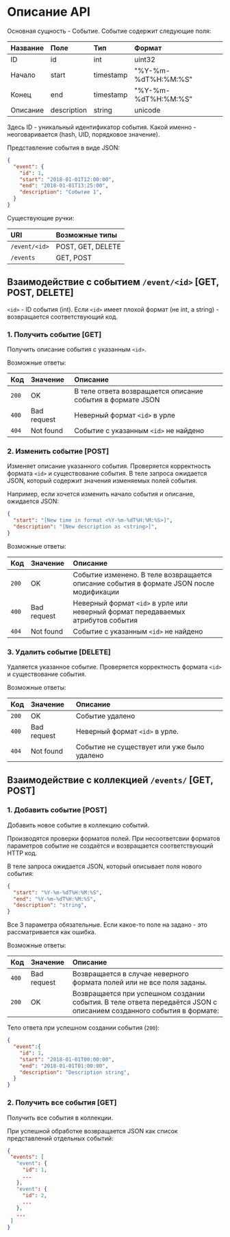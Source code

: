 # Описание API

Основная сущность - Событие. Событие содержит следующие поля:

| Название        | Поле        | Тип           |  Формат |
| :-------------- |:-----       |:--------------|:--------|
| ID              |id           | int           | uint32  |
| Начало          |start        | timestamp     | "%Y-%m-%dT%H:%M:%S" |
| Конец           |end          | timestamp     | "%Y-%m-%dT%H:%M:%S" |
| Описание        |description  | string        | unicode |

Здесь ID - уникальный идентификатор события. Какой именно - неоговаривается (hash, UID, порядковое значение).

Представление события в виде JSON:
```json
{
  "event": {
    "id": 1,
    "start": "2018-01-01T12:00:00",
    "end": "2018-01-01T13:25:00",
    "description": "Событие 1",
  }
}
```

Существующие ручки:

| URI           | Возможные типы    |
|:-------       | :--------------   |
|`/event/<id>`  | POST, GET, DELETE |
|`/events`      | GET, POST         |



## Взаимодействие с событием `/event/<id>` [GET, POST, DELETE]

`<id>` - ID события (int). Если `<id>` имеет плохой формат (не int, а string) - возвращается соответствующий код.

### 1. Получить событие [GET]

Получить описание события с указанным `<id>`.

Возможные ответы:

| Код           | Значение          | Описание           |
|:-------       | :--------------   |:--------------     |
|`200`          | OK                | В теле ответа возвращается описание события в формате JSON |
|`400`          | Bad request       | Неверный формат `<id>` в урле |
|`404`          | Not found         | Событие с указанным `<id>` не найдено |


### 2. Изменить событие [POST]

Изменяет описание указанного события. Проверяется корректность формата `<id>` и существование события. В теле запроса ожидается JSON, который содержит значения изменяемых полей события. 

Например, если хочется изменить начало события и описание, ожидается JSON:
```json
{
  "start": "[New time in format <%Y-%m-%dT%H:%M:%S>]",
  "description": "[New description as <string>]",
}
```

Возможные ответы:

| Код           | Значение          | Описание           |
|:-------       | :--------------   |:--------------     |
|`200`          | OK                | Событие изменено. В теле возвращается описание события в формате JSON после модификации |
|`400`          | Bad request       | Неверный формат `<id>` в урле или неверный формат передаваемых атрибутов события |
|`404`          | Not found         | Событие с указанным `<id>` не найдено |


### 3. Удалить событие [DELETE]

Удаляется указанное событие. Проверяется корректность формата `<id>` и существование события.

Возможные ответы:

| Код           | Значение          | Описание           |
|:-------       | :--------------   |:--------------     |
|`200`          | OK                | Событие удалено |
|`400`          | Bad request       | Неверный формат `<id>` в урле. |
|`404`          | Not found         | Событие не существует или уже было удалено |
 
 


## Взаимодействие с коллекцией `/events/` [GET, POST]


### 1. Добавить событие [POST]

Добавить новое событие в коллекцию событий.

Производятся проверки форматов полей. При несоответсвии форматов параметров событие не создаётся и возвращается соответствующий HTTP код.

В теле запроса ожидается JSON, который описывает поля нового события:
```json
{
  "start": "%Y-%m-%dT%H:%M:%S",
  "end": "%Y-%m-%dT%H:%M:%S",
  "description": "string",
}
```
Все 3 параметра обязательные. Если какое-то поле на задано - это рассматривается как ошибка.

Возможные ответы:

 Код           | Значение          | Описание           |
|:-------       | :--------------   |:--------------     |
|`400`          | Bad request       |  Возвращается в случае неверного формата полей или не все поля заданы. |
|`200`          | OK                | Возвращается при успешном создании события. В теле ответа передаётся JSON с описанием созданного события в формате: |

Тело ответа при успешном создании события (`200`):
```json
{
  "event":{
    "id": 1,
    "start": "2018-01-01T00:00:00",
    "end": "2018-01-01T01:00:00",
    "description": "Description string",
  }
}
```

### 2. Получить все события [GET]

Получить все события в коллекции.

При успешной обработке возвращается JSON как список представлений отдельных событий:
 ```json
{
  "events": [
    "event": {
      "id": 1,
      ...
    },
    "event": {
      "id": 2,
      ...
    },
    ...
  ]
}
 ```

